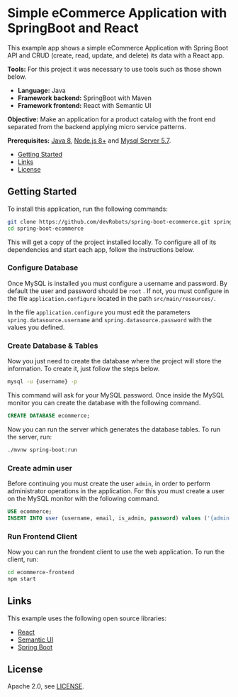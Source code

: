 # Simple eCommerce Application with SpringBoot and React

This example app shows a simple eCommerce Application with Spring Boot API and CRUD (create, read, update, and delete) its data with a React app.

**Tools:** For this project it was necessary to use tools such as those shown below.

- **Language:** Java
- **Framework backend:** SpringBoot with Maven
- **Framework frontend:** React with Semantic UI

**Objective:** Make an application for a product catalog with the front end separated from the backend applying micro service patterns.

**Prerequisites:** [Java 8](http://www.oracle.com/technetwork/java/javase/downloads/jdk8-downloads-2133151.html), [Node.js 8+](https://nodejs.org/) and [Mysql Server 5.7](https://dev.mysql.com/downloads/windows/installer/5.7.html).

- [Getting Started](#getting-started)
- [Links](#links)
- [License](#license)

## Getting Started

To install this application, run the following commands:

```bash
git clone https://github.com/devRobots/spring-boot-ecommerce.git spring-boot-ecommerce
cd spring-boot-ecommerce
```

This will get a copy of the project installed locally. To configure all of its dependencies and start each app, follow the instructions below.

### Configure Database

Once MySQL is installed you must configure a username and password. By default the user and password should be `root` . If not, you must configure in the file `application.configure` located in the path `src/main/resources/`.

In the file `application.configure` you must edit the parameters `spring.datasource.username` and `spring.datasource.password` with the values you defined.

### Create Database & Tables

Now you just need to create the database where the project will store the information. To create it, just follow the steps below.

```bash
mysql -u {username} -p
```

This command will ask for your MySQL password. Once inside the MySQL monitor you can create the database with the following command.

```SQL
CREATE DATABASE ecommerce;
```

Now you can run the server which generates the database tables. To run the server, run:

```bash
./mvnw spring-boot:run
```

### Create admin user

Before continuing you must create the user `admin`, in order to perform administrator operations in the application. For this you must create a user on the MySQL monitor with the following command.

```SQL
USE ecommerce;
INSERT INTO user (username, email, is_admin, password) values ('{admin.username}', '{admin.email}', true, '{admin.password}');
```

### Run Frontend Client

Now you can run the frondent client to use the web application. To run the client, run:

```bash
cd ecommerce-frontend
npm start
```

## Links

This example uses the following open source libraries:

- [React](https://reactjs.org/)
- [Semantic UI](https://react.semantic-ui.com/)
- [Spring Boot](https://spring.io/projects/spring-boot)

## License

Apache 2.0, see [LICENSE](LICENSE).
